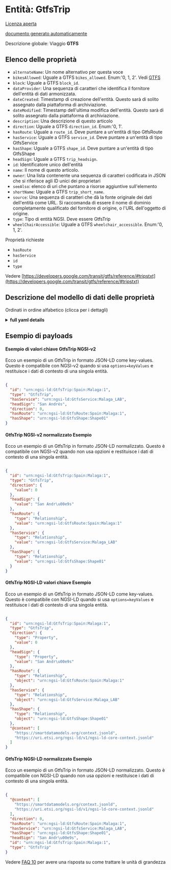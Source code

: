 Entità: GtfsTrip  
================  
[Licenza aperta](https://github.com/smart-data-models//dataModel.UrbanMobility/blob/master/GtfsTrip/LICENSE.md)  
[documento generato automaticamente](https://docs.google.com/presentation/d/e/2PACX-1vTs-Ng5dIAwkg91oTTUdt8ua7woBXhPnwavZ0FxgR8BsAI_Ek3C5q97Nd94HS8KhP-r_quD4H0fgyt3/pub?start=false&loop=false&delayms=3000#slide=id.gb715ace035_0_60)  
Descrizione globale: Viaggio **GTFS**  

## Elenco delle proprietà  

- `alternateName`: Un nome alternativo per questa voce  - `bikesAllowed`: Uguale a GTFS `bikes_allowed`. Enum:'0, 1, 2'. Vedi [GTFS](https://developers.google.com/transit/gtfs/reference/#tripstxt)  - `block`: Uguale a GTFS `block_id`.  - `dataProvider`: Una sequenza di caratteri che identifica il fornitore dell'entità di dati armonizzata.  - `dateCreated`: Timestamp di creazione dell'entità. Questo sarà di solito assegnato dalla piattaforma di archiviazione.  - `dateModified`: Timestamp dell'ultima modifica dell'entità. Questo sarà di solito assegnato dalla piattaforma di archiviazione.  - `description`: Una descrizione di questo articolo  - `direction`: Uguale a GTFS `direction_id`. Enum:'0, 1'.  - `hasRoute`: Uguale a `route_id`. Deve puntare a un'entità di tipo GtfsRoute  - `hasService`: Uguale a GTFS `service_id`. Deve puntare a un'entità di tipo GtfsService  - `hasShape`: Uguale a GTFS `shape_id`. Deve puntare a un'entità di tipo GtfsShape  - `headSign`: Uguale a GTFS `trip_headsign`.  - `id`: Identificatore unico dell'entità  - `name`: Il nome di questo articolo.  - `owner`: Una lista contenente una sequenza di caratteri codificata in JSON che si riferisce agli ID unici dei proprietari  - `seeAlso`: elenco di uri che puntano a risorse aggiuntive sull'elemento  - `shortName`: Uguale a GTFS `trip_short_name`.  - `source`: Una sequenza di caratteri che dà la fonte originale dei dati dell'entità come URL. Si raccomanda di essere il nome di dominio completamente qualificato del fornitore di origine, o l'URL dell'oggetto di origine.  - `type`: Tipo di entità NGSI. Deve essere GtfsTrip  - `wheelChairAccessible`: Uguale a GTFS `wheelchair_accessible`. Enum:'0, 1, 2'.    
Proprietà richieste  
- `hasRoute`  - `hasService`  - `id`  - `type`    
Vedere [https://developers.google.com/transit/gtfs/reference/#tripstxt](https://developers.google.com/transit/gtfs/reference/#tripstxt)  
## Descrizione del modello di dati delle proprietà  
Ordinati in ordine alfabetico (clicca per i dettagli)  
<details><summary><strong>full yaml details</strong></summary>    
```yaml  
GtfsTrip:    
  description: 'GTFS Trip'    
  properties:    
    alternateName:    
      description: 'An alternative name for this item'    
      type: string    
      x-ngsi:    
        type: Property    
    bikesAllowed:    
      description: "Same as GTFS `bikes_allowed`. Enum:'0, 1, 2'. See [GTFS](https://developers.google.com/transit/gtfs/reference/#tripstxt)"    
      enum:    
        - 0    
        - 1    
        - 2    
      type: number    
      x-ngsi:    
        model: https://schema.org/Number    
        type: Property    
    block:    
      description: 'Same as GTFS `block_id`'    
      type: string    
      x-ngsi:    
        model: https://schema.org/Text.    
        type: Property    
    dataProvider:    
      description: 'A sequence of characters identifying the provider of the harmonised data entity.'    
      type: string    
      x-ngsi:    
        type: Property    
    dateCreated:    
      description: 'Entity creation timestamp. This will usually be allocated by the storage platform.'    
      format: date-time    
      type: string    
      x-ngsi:    
        type: Property    
    dateModified:    
      description: 'Timestamp of the last modification of the entity. This will usually be allocated by the storage platform.'    
      format: date-time    
      type: string    
      x-ngsi:    
        type: Property    
    description:    
      description: 'A description of this item'    
      type: string    
      x-ngsi:    
        type: Property    
    direction:    
      description: 'Same as GTFS `direction_id`. Enum:''0, 1'''    
      enum:    
        - 0    
        - 1    
      type: number    
      x-ngsi:    
        model: https://schema.org/Number    
        type: Property    
    hasRoute:    
      anyOf:    
        - description: 'Property. Identifier format of any NGSI entity'    
          maxLength: 256    
          minLength: 1    
          pattern: ^[\w\-\.\{\}\$\+\*\[\]`|~^@!,:\\]+$    
          type: string    
        - description: 'Property. Identifier format of any NGSI entity'    
          format: uri    
          type: string    
      description: 'Same as `route_id`. It shall point to an Entity of type GtfsRoute'    
      type: string    
      x-ngsi:    
        model: http://schema.org/URL    
        type: Relationship    
    hasService:    
      anyOf:    
        - description: 'Property. Identifier format of any NGSI entity'    
          maxLength: 256    
          minLength: 1    
          pattern: ^[\w\-\.\{\}\$\+\*\[\]`|~^@!,:\\]+$    
          type: string    
        - description: 'Property. Identifier format of any NGSI entity'    
          format: uri    
          type: string    
      description: 'Same as GTFS `service_id`. It shall point to an Entity of type GtfsService'    
      x-ngsi:    
        model: http://schema.org/URL    
        type: Relationship    
    hasShape:    
      anyOf:    
        - description: 'Property. Identifier format of any NGSI entity'    
          maxLength: 256    
          minLength: 1    
          pattern: ^[\w\-\.\{\}\$\+\*\[\]`|~^@!,:\\]+$    
          type: string    
        - description: 'Property. Identifier format of any NGSI entity'    
          format: uri    
          type: string    
      description: 'Same as GTFS `shape_id`. It shall point to an Entity of type GtfsShape'    
      x-ngsi:    
        model: http://schema.org/URL    
        type: Relationship    
    headSign:    
      description: 'Same as GTFS `trip_headsign`'    
      type: string    
      x-ngsi:    
        model: https://schema.org/Text.    
        type: Property    
    id:    
      anyOf: &gtfstrip_-_properties_-_owner_-_items_-_anyof    
        - description: 'Property. Identifier format of any NGSI entity'    
          maxLength: 256    
          minLength: 1    
          pattern: ^[\w\-\.\{\}\$\+\*\[\]`|~^@!,:\\]+$    
          type: string    
        - description: 'Property. Identifier format of any NGSI entity'    
          format: uri    
          type: string    
      description: 'Unique identifier of the entity'    
      x-ngsi:    
        type: Property    
    name:    
      description: 'The name of this item.'    
      type: string    
      x-ngsi:    
        type: Property    
    owner:    
      description: 'A List containing a JSON encoded sequence of characters referencing the unique Ids of the owner(s)'    
      items:    
        anyOf: *gtfstrip_-_properties_-_owner_-_items_-_anyof    
        description: 'Property. Unique identifier of the entity'    
      type: array    
      x-ngsi:    
        type: Property    
    seeAlso:    
      description: 'list of uri pointing to additional resources about the item'    
      oneOf:    
        - items:    
            format: uri    
            type: string    
          minItems: 1    
          type: array    
        - format: uri    
          type: string    
      x-ngsi:    
        type: Property    
    shortName:    
      description: 'Same as GTFS `trip_short_name`'    
      type: string    
      x-ngsi:    
        model: https://schema.org/Text.    
        type: Property    
    source:    
      description: 'A sequence of characters giving the original source of the entity data as a URL. Recommended to be the fully qualified domain name of the source provider, or the URL to the source object.'    
      type: string    
      x-ngsi:    
        type: Property    
    type:    
      description: 'NGSI Entity type. It has to be GtfsTrip'    
      enum:    
        - GtfsTrip    
      type: string    
      x-ngsi:    
        type: Property    
    wheelChairAccessible:    
      description: 'Same as GTFS `wheelchair_accessible`. Enum:''0, 1, 2'''    
      enum:    
        - 0    
        - 1    
        - 2    
      type: number    
      x-ngsi:    
        model: https://schema.org/Number    
        type: Property    
  required:    
    - id    
    - type    
    - hasRoute    
    - hasService    
  type: object    
```  
</details>    
## Esempio di payloads  
#### Esempio di valori chiave GtfsTrip NGSI-v2  
Ecco un esempio di un GtfsTrip in formato JSON-LD come key-values. Questo è compatibile con NGSI-v2 quando si usa `options=keyValues` e restituisce i dati di contesto di una singola entità.  
```json  
{  
  "id": "urn:ngsi-ld:GtfsTrip:Spain:Malaga:1",  
  "type": "GtfsTrip",  
  "hasService": "urn:ngsi-ld:GtfsService:Malaga_LAB",  
  "headSign": "San Andrés",  
  "direction": 0,  
  "hasRoute": "urn:ngsi-ld:GtfsRoute:Spain:Malaga:1",  
  "hasShape": "urn:ngsi-ld:GtfsShape:Shape01"  
}  
```  
#### GtfsTrip NGSI-v2 normalizzato Esempio  
Ecco un esempio di un GtfsTrip in formato JSON-LD normalizzato. Questo è compatibile con NGSI-v2 quando non usa opzioni e restituisce i dati di contesto di una singola entità.  
```json  
{  
  "id": "urn:ngsi-ld:GtfsTrip:Spain:Malaga:1",  
  "type": "GtfsTrip",  
  "direction": {  
    "value": 0  
  },  
  "headSign": {  
    "value": "San Andr\u00e9s"  
  },  
  "hasRoute": {  
    "type": "Relationship",  
    "value": "urn:ngsi-ld:GtfsRoute:Spain:Malaga:1"  
  },  
  "hasService": {  
    "type": "Relationship",  
    "value": "urn:ngsi-ld:GtfsService:Malaga_LAB"  
  },  
  "hasShape": {  
    "type": "Relationship",  
    "value": "urn:ngsi-ld:GtfsShape:Shape01"  
  }  
}  
```  
#### GtfsTrip NGSI-LD valori chiave Esempio  
Ecco un esempio di un GtfsTrip in formato JSON-LD come key-values. Questo è compatibile con NGSI-LD quando si usa `options=keyValues` e restituisce i dati di contesto di una singola entità.  
```json  
{  
  "id": "urn:ngsi-ld:GtfsTrip:Spain:Malaga:1",  
  "type": "GtfsTrip",  
  "direction": {  
    "type": "Property",  
    "value": 0  
  },  
  "headSign": {  
    "type": "Property",  
    "value": "San Andr\u00e9s"  
  },  
  "hasRoute": {  
    "type": "Relationship",  
    "object": "urn:ngsi-ld:GtfsRoute:Spain:Malaga:1"  
  },  
  "hasService": {  
    "type": "Relationship",  
    "object": "urn:ngsi-ld:GtfsService:Malaga_LAB"  
  },  
  "hasShape": {  
    "type": "Relationship",  
    "object": "urn:ngsi-ld:GtfsShape:Shape01"  
  },  
  "@context": [  
    "https://smartdatamodels.org/context.jsonld",  
    "https://uri.etsi.org/ngsi-ld/v1/ngsi-ld-core-context.jsonld"  
  ]  
}  
```  
#### GtfsTrip NGSI-LD normalizzato Esempio  
Ecco un esempio di un GtfsTrip in formato JSON-LD normalizzato. Questo è compatibile con NGSI-LD quando non usa opzioni e restituisce i dati di contesto di una singola entità.  
```json  
{  
  "@context": [  
    "https://smartdatamodels.org/context.jsonld",  
    "https://uri.etsi.org/ngsi-ld/v1/ngsi-ld-core-context.jsonld"  
  ],  
  "direction": 0,  
  "hasRoute": "urn:ngsi-ld:GtfsRoute:Spain:Malaga:1",  
  "hasService": "urn:ngsi-ld:GtfsService:Malaga_LAB",  
  "hasShape": "urn:ngsi-ld:GtfsShape:Shape01",  
  "headSign": "San Andr\u00e9s",  
  "id": "urn:ngsi-ld:GtfsTrip:Spain:Malaga:1",  
  "type": "GtfsTrip"  
}  
```  

Vedere [FAQ 10](https://smartdatamodels.org/index.php/faqs/) per avere una risposta su come trattare le unità di grandezza
